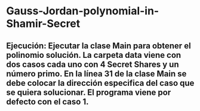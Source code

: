 # Gauss-Jordan-polynomial-in-Shamir-Secret

## Ejecución: Ejecutar la clase Main para obtener el polinomio solución. La carpeta data viene con dos casos cada uno con 4 Secret Shares y un número primo. En la línea 31 de la clase Main se debe colocar la dirección especifica del caso que se quiera solucionar. El programa viene por defecto con el caso 1.
